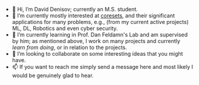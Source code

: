 - 👋 Hi, I’m David Denisov; currently an M.S. student.
- 👀 I’m currently mostly interested at [coresets](https://arxiv.org/abs/2011.09384), and their significant applications for many problems, e.g., (from my current active projects) ML, DL, Robotics and even cyber security.
- 🌱 I’m currently learning in Prof. Dan Feldamn's Lab and am supervised by him; as mentioned above, I work on many projects and currently *learn from doing*, or in relation to the projects.
- 💞️ I’m looking to collaborate on some interesting ideas that you might have.
- 📫 If you want to reach me simply send a message here and most likely I would be genuinely glad to hear.

